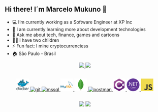 <div>
  <h2>Hi there! I´m Marcelo Mukuno  👋</h2>
    <div align="left" style="display: inline_block">
      <ul>
          <li> 💻 I’m currently working as a Software Engineer at XP Inc </li>
          <li> 🌱 I am currently learning more about development technologies </li>
          <li> 💬 Ask me about tech, finance, games and cartoons </li>
          <li> 👨‍👧 I have two children </li>
          <li> ⚡ Fun fact: I mine cryptocurrenciess </li>
          <li> 🏠 São Paulo - Brasil </li>
      </ul>
    </div>
</div>
  
<div align="center">
<a href="https://github.com/marceloeidimukuno">
<img height="160em" src="https://github-readme-stats.vercel.app/api?username=marceloeidimukuno&theme=tokyonight&show_icons=true&include_all_commits=true&count_private=true">
<img height="160em" src="https://github-readme-stats.vercel.app/api/top-langs/?username=marceloeidimukuno&layout=compact&theme=tokyonight&langs_count=7">
</div>
 
<div align="center" style="display: inline_block"><br>
   <p> 
     <img src="https://raw.githubusercontent.com/devicons/devicon/master/icons/docker/docker-original-wordmark.svg" alt="docker" width="40" height="40"/> <img src="https://www.vectorlogo.zone/logos/git-scm/git-scm-icon.svg" alt="git" width="40" height="40"/> <img src="https://www.svgrepo.com/show/303229/microsoft-sql-server-logo.svg" alt="mssql" width="40" height="40"/> <img src="https://raw.githubusercontent.com/devicons/devicon/master/icons/mysql/mysql-original-wordmark.svg" alt="mysql" width="40" height="40"/> <img src="https://raw.githubusercontent.com/devicons/devicon/master/icons/mongodb/mongodb-original.svg" alt="mongodb" width="40" height="40"/> <img src="https://www.vectorlogo.zone/logos/getpostman/getpostman-icon.svg" alt="postman" width="40" height="40"/> <img src="https://raw.githubusercontent.com/devicons/devicon/master/icons/csharp/csharp-original.svg" alt="csharp" width="40" height="40"/> <img src="https://raw.githubusercontent.com/devicons/devicon/master/icons/dotnetcore/dotnetcore-original.svg" alt="csharp" width="40" height="40"/> <img src="https://raw.githubusercontent.com/devicons/devicon/master/icons/javascript/javascript-original.svg" alt="csharp" width="40" height="40"/> 
   </p>
  


  ##
  
</div>
 
 
<div> 
<p align="center"> 
<a href="https://www.linkedin.com/in/marcelomukuno/" target="_blank"><img src="https://img.shields.io/badge/-LinkedIn-%230077B5?style=for-the-badge&logo=linkedin&logoColor=white" target="_blank"></a> 
<a href = "mailto:marceloeidi@gmail.com"><img src="https://img.shields.io/badge/Gmail-D14836?style=for-the-badge&logo=gmail&logoColor=white"></a>
  </p>
</div>
  
